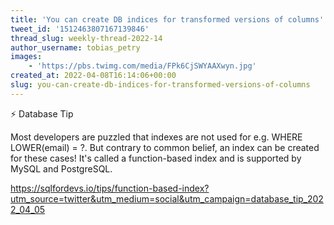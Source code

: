```yaml
---
title: 'You can create DB indices for transformed versions of columns'
tweet_id: '1512463807167139846'
thread_slug: weekly-thread-2022-14
author_username: tobias_petry
images:
    - 'https://pbs.twimg.com/media/FPk6CjSWYAAXwyn.jpg'
created_at: 2022-04-08T16:14:06+00:00
slug: you-can-create-db-indices-for-transformed-versions-of-columns
---
```

⚡️ Database Tip

Most developers are puzzled that indexes are not used for e.g. WHERE LOWER(email) = ?. But contrary to common belief, an index can be created for these cases! It's called a function-based index and is supported by MySQL and PostgreSQL.

https://sqlfordevs.io/tips/function-based-index?utm_source=twitter&utm_medium=social&utm_campaign=database_tip_2022_04_05